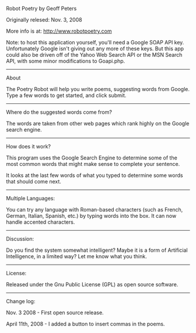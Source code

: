 Robot Poetry
by Geoff Peters

Originally relesed: Nov. 3, 2008

More info is at:
http://www.robotpoetry.com

Note: 
to host this application yourself, you'll need a Google SOAP API key.
Unfortunately Google isn't giving out any more of these keys.
But this app could also be driven off of the Yahoo Web Search API 
or the MSN Search API, with some minor modifications to Goapi.php.

-----
About

The Poetry Robot will help you write poems, suggesting words from Google. 
Type a few words to get started, and click submit. 

---------------------------------------
Where do the suggested words come from? 

The words are taken from other web pages which rank highly on the Google search engine.

-----------------
How does it work? 

This program uses the Google Search Engine to determine some of the most 
common words that might make sense to complete your sentence.

It looks at the last few words of what you typed to determine some words 
that should come next.

-------------------
Multiple Languages: 

You can try any language with Roman-based characters 
(such as French, German, Italian, Spanish, etc.) by typing words 
into the box. It can now handle accented characters.

-----------
Discussion: 

Do you find the system somewhat intelligent? 
Maybe it is a form of Artificial Intelligence, 
in a limited way? Let me know what you think.

--------------
License:

Released under the Gnu Public License (GPL) as open source software.

-----------
Change log:

Nov. 3 2008 - First open source release.

April 11th, 2008 - I added a button to insert commas in the poems.
